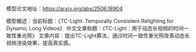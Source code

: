 模型论文地址：https://arxiv.org/abs/2506.18904

模型概述：当前标题：《TC-Light: Temporally Consistent Relighting for Dynamic Long Videos》
中文文章标题：《TC-Light：用于动态长视频的时间一致性重光照》
文章内容：提出TC-Light算法，通过时间一致性重光照改善动态长视频渲染效果，提高真实感。
